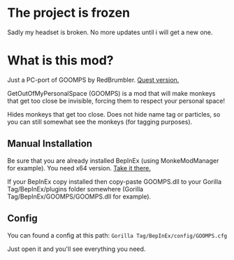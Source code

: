 # The project is frozen
Sadly my headset is broken. No more updates until i will get a new one.

# What is this mod?
Just a PC-port of GOOMPS by RedBrumbler. [Quest version.](https://github.com/RedBrumbler/GOOMPS)

GetOutOfMyPersonalSpace (GOOMPS) is a mod that will make monkeys that get too close be invisible, forcing them to respect your personal space!

Hides monkeys that get too close. Does not hide name tag or particles, so you can still somewhat see the monkeys (for tagging purposes).

## Manual Installation
Be sure that you are already installed BepInEx (using MonkeModManager for example). You need x64 version. [Take it there.](https://github.com/BepInEx/BepInEx/releases)

If your BepInEx copy installed then copy-paste GOOMPS.dll to your Gorilla Tag/BepInEx/plugins folder somewhere (Gorilla Tag/BepInEx/GOOMPS/GOOMPS.dll for example).

## Config

You can found a config at this path: `Gorilla Tag/BepInEx/config/GOOMPS.cfg`

Just open it and you'll see everything you need.
